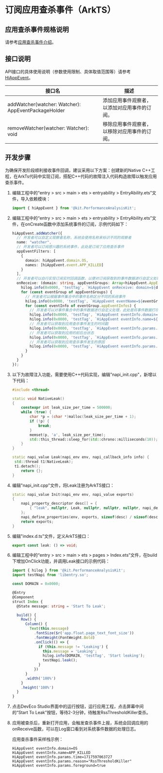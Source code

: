 # 订阅应用查杀事件（ArkTS）

## 应用查杀事件规格说明

请参考[应用查杀事件介绍](./hiappevent-watcher-app-killed-events.md)。

## 接口说明

API接口的具体使用说明（参数使用限制、具体取值范围等）请参考[HiAppEvent](../reference/apis-performance-analysis-kit/capi-hiappevent-h.md)。

| 接口名                                              | 描述                                         |
| --------------------------------------------------- | -------------------------------------------- |
| addWatcher(watcher: Watcher): AppEventPackageHolder | 添加应用事件观察者，以添加对应用事件的订阅。 |
| removeWatcher(watcher: Watcher): void               | 移除应用事件观察者，以移除对应用事件的订阅。 |

## 开发步骤

为确保开发阶段顺利接收事件回调，建议采用以下方案：创建新的Native C++工程，在ArkTs代码中实现订阅，搭配C++代码的故障注入代码构造故障以触发应用查杀事件。

1. 编辑工程中的“entry > src > main > ets  > entryability > EntryAbility.ets”文件，导入依赖模块：

   ```ts
   import { hiAppEvent } from '@kit.PerformanceAnalysisKit';
   ```

2. 编辑工程中的“entry > src > main > ets  > entryability > EntryAbility.ets”文件，在onCreate函数中添加系统事件的订阅，示例代码如下：

   ```ts
   hiAppEvent.addWatcher({
     // 开发者可以自定义观察者名称，系统会使用名称来标识不同的观察者
     name: "watcher",
     // 开发者可以订阅感兴趣的系统事件，此处是订阅了应用查杀事件
     appEventFilters: [
       {
         domain: hiAppEvent.domain.OS,
         names: [hiAppEvent.event.APP_KILLED]
       }
     ],
     // 开发者可以自行实现订阅实时回调函数，以便对订阅获取到的事件数据进行自定义处理
     onReceive: (domain: string, appEventGroups: Array<hiAppEvent.AppEventGroup>) => {
       hilog.info(0x0000, 'testTag', `HiAppEvent onReceive: domain=${domain}`);
       for (const eventGroup of appEventGroups) {
         // 开发者可以根据事件集合中的事件名称区分不同的系统事件
         hilog.info(0x0000, 'testTag', `HiAppEvent eventName=${eventGroup.name}`);
         for (const eventInfo of eventGroup.appEventInfos) {
           // 开发者可以对事件集合中的事件数据进行自定义处理，此处是将事件数据打印在日志中
           hilog.info(0x0000, 'testTag', `HiAppEvent eventInfo.domain=${eventInfo.domain}`);
           hilog.info(0x0000, 'testTag', `HiAppEvent eventInfo.name=${eventInfo.name}`);
           // 开发者可以获取到应用查杀事件发生的时间戳
           hilog.info(0x0000, 'testTag', `HiAppEvent eventInfo.params.time=${eventInfo.params['time']}`);
           // 开发者可以获取到应用的前后台状态
           hilog.info(0x0000, 'testTag', `HiAppEvent eventInfo.params.foreground=${eventInfo.params['foreground']}`);
           // 开发者可以获取到应用查杀事件发生的原因
           hilog.info(0x0000, 'testTag', `HiAppEvent eventInfo.params.reason=${eventInfo.params['reason']}`);
         }
       }
     }
   });
   ```

3. 以下为故障注入功能，需要使用C++代码实现，编辑"napi_init.cpp"，新增以下代码：

   ```C++
   #include <thread>
   
   static void NativeLeak()
   {
       constexpr int leak_size_per_time = 500000;
       while (true) {
           char *p = (char *)malloc(leak_size_per_time + 1);
           if (!p) {
               break;
           }
           memset(p, 'a', leak_size_per_time);
           std::this_thread::sleep_for(std::chrono::milliseconds(10));
       }
   }
   
   static napi_value Leak(napi_env env, napi_callback_info info) {
   	std::thread t1(NativeLeak);
   	t1.detach();
       return {};
   }
   ```

4. 编辑"napi_init.cpp"文件，将Leak注册为ArkTS接口：

   ```c++
   static napi_value Init(napi_env env, napi_value exports)
   {
       napi_property_descriptor desc[] = {
           { "leak", nullptr, Leak, nullptr, nullptr, nullptr, napi_default, nullptr }, // 新增这行
       };
       napi_define_properties(env, exports, sizeof(desc) / sizeof(desc[0]), desc);
       return exports;
   }
   ```

5. 编辑"index.d.ts"文件，定义ArkTS接口：

   ```ts
   export const leak: () => void;
   ```

6. 编辑工程中的“entry > src > main > ets  > pages > Index.ets”文件，在build下增加OnClick功能，并调用Leak接口的示例代码：

   ```ts
   import { hilog } from '@kit.PerformanceAnalysisKit';
   import testNapi from 'libentry.so';
   
   const DOMAIN = 0x0000;
   
   @Entry
   @Component
   struct Index {
     @State message: string = 'Start To Leak';
   
     build() {
       Row() {
         Column() {
           Text(this.message)
             .fontSize($r('app.float.page_text_font_size'))
             .fontWeight(FontWeight.Bold)
             .onClick(() => {
               if (this.message != 'Leaking') {
                 this.message = 'Leaking';
                 hilog.info(DOMAIN, 'testTag', 'Start leaking');
                 testNapi.leak();
               }
             })
         }
         .width('100%')
       }
       .height('100%')
     }
   }
   ```

7. 点击DevEco Studio界面中的运行按钮，运行应用工程，点击屏幕中间的“Start To Leak”按钮，等待2-3分钟，待触发RssThresholdKiller查杀。

8. 应用被查杀后，重新打开应用，会触发查杀事件上报，系统会回调应用的onReceive函数，可以在Log窗口看到对系统事件数据的处理日志。

   应用查杀事件采样栈示例：

   ```text
   HiAppEvent eventInfo.domain=OS
   HiAppEvent eventInfo.name=APP_KILLED
   HiAppEvent eventInfo.params.time=1717597063727
   HiAppEvent eventInfo.params.reason="RssThresholdKiller"
   HiAppEvent eventInfo.params.foreground=true
   ```
